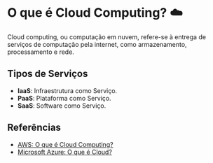 # O que é Cloud Computing? ☁️

Cloud computing, ou computação em nuvem, refere-se à entrega de serviços de computação pela internet, como armazenamento, processamento e rede.

## Tipos de Serviços
- **IaaS**: Infraestrutura como Serviço.
- **PaaS**: Plataforma como Serviço.
- **SaaS**: Software como Serviço.

## Referências
- [AWS: O que é Cloud Computing?](https://aws.amazon.com/pt/what-is-cloud-computing/)
- [Microsoft Azure: O que é Cloud?]([https://azure.microsoft.com/pt-pt/resources/cloud-computing-dictionary/what-is-the-cloud/](https://azure.microsoft.com/en-us/resources/cloud-computing-dictionary/what-is-cloud-computing#:~:text=Cloud%20computing%20is%20the%20delivery,resources%2C%20and%20economies%20of%20scale.))

